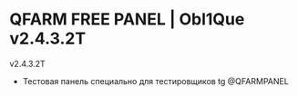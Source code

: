 # QFARM FREE PANEL | Obl1Que v2.4.3.2T
v2.4.3.2T

- Тестовая панель специально для тестировщиков tg @QFARMPANEL
